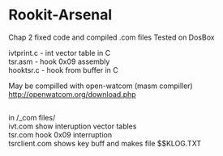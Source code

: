 # Rookit-Arsenal


Chap 2 fixed code and compiled .com files
Tested on DosBox 


ivtprint.c - int vector table in C  
tsr.asm - hook 0x09 assembly  
hooktsr.c - hook from buffer in C  

May be compilled with open-watcom (masm compiller)  
http://openwatcom.org/download.php


##

in /_com files/   
ivt.com   show interuption vector tables  
tsr.com   hook 0x09 interruption  
tsrclient.com shows key buff and makes file  $$KLOG.TXT  



